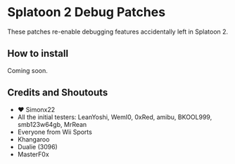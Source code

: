 # Splatoon 2 Debug Patches

These patches re-enable debugging features accidentally left in Splatoon 2.

## How to install

Coming soon.

## Credits and Shoutouts

* ❤ Simonx22
* All the initial testers: LeanYoshi, WemI0, 0xRed, amibu, BKOOL999, smb123w64gb, MrRean
* Everyone from Wii Sports
* Khangaroo
* Dualie (3096)
* MasterF0x
